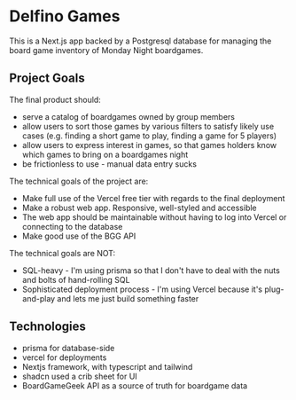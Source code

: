 # Delfino Games

This is a Next.js app backed by a Postgresql database for managing the board game inventory of Monday Night boardgames.

## Project Goals

The final product should:

- serve a catalog of boardgames owned by group members
- allow users to sort those games by various filters to satisfy likely use cases (e.g. finding a short game to play, finding a game for 5 players)
- allow users to express interest in games, so that games holders know which games to bring on a boardgames night
- be frictionless to use - manual data entry sucks

The technical goals of the project are:

- Make full use of the Vercel free tier with regards to the final deployment
- Make a robust web app. Responsive, well-styled and accessible
- The web app should be maintainable without having to log into Vercel or connecting to the database
- Make good use of the BGG API

The technical goals are NOT:

- SQL-heavy - I'm using prisma so that I don't have to deal with the nuts and bolts of hand-rolling SQL
- Sophisticated deployment process - I'm using Vercel because it's plug-and-play and lets me just build something faster

## Technologies

- prisma for database-side
- vercel for deployments
- Nextjs framework, with typescript and tailwind
- shadcn used a crib sheet for UI
- BoardGameGeek API as a source of truth for boardgame data
